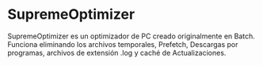 # SupremeOptimizer
SupremeOptimizer es un optimizador de PC creado originalmente en Batch. 
Funciona eliminando los archivos temporales, Prefetch, Descargas por programas, archivos de extensión .log y caché de Actualizaciones.
